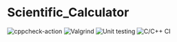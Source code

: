 # Scientific_Calculator

![cppcheck-action](https://github.com/99003187/Scientific_Calculator/workflows/cppcheck-action/badge.svg)
![Valgrind](https://github.com/99003187/Scientific_Calculator/workflows/Valgrind/badge.svg)
![Unit testing](https://github.com/99003187/Scientific_Calculator/workflows/Unit%20testing/badge.svg)
![C/C++ CI](https://github.com/99003187/Scientific_Calculator/workflows/C/C++%20CI/badge.svg)
